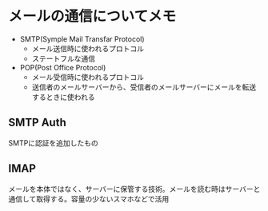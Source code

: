 # メールの通信についてメモ

- SMTP(Symple Mail Transfar Protocol)
  - メール送信時に使われるプロトコル
  - ステートフルな通信
- POP(Post Office Protocol)
  - メール受信時に使われるプロトコル
  - 送信者のメールサーバーから、受信者のメールサーバーにメールを転送するときに使われる

## SMTP Auth
SMTPに認証を追加したもの

## IMAP

メールを本体ではなく、サーバーに保管する技術。メールを読む時はサーバーと通信して取得する。容量の少ないスマホなどで活用
